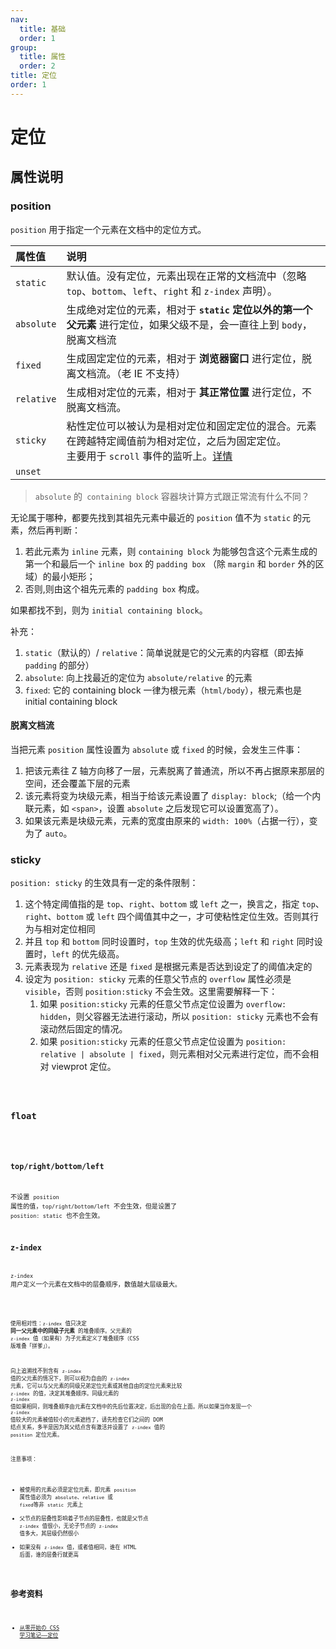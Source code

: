 ```yaml
---
nav:
  title: 基础
  order: 1
group:
  title: 属性
  order: 2
title: 定位
order: 1
---
```


# 定位

## 属性说明

### position

`position` 用于指定一个元素在文档中的定位方式。

| 属性值     | 说明                                                                                                                                                                                                                                                |
| :--------- | :-------------------------------------------------------------------------------------------------------------------------------------------------------------------------------------------------------------------------------------------------- |
| `static`   | 默认值。没有定位，元素出现在正常的文档流中（忽略 `top`、`bottom`、`left`、`right` 和 `z-index` 声明）。                                                                                                                                             |
| `absolute` | 生成绝对定位的元素，相对于 **`static` 定位以外的第一个父元素** 进行定位，如果父级不是，会一直往上到 `body`，脱离文档流                                                                                                                              |
| `fixed`    | 生成固定定位的元素，相对于 **浏览器窗口** 进行定位，脱离文档流。（老 IE 不支持）                                                                                                                                                                    |
| `relative` | 生成相对定位的元素，相对于 **其正常位置** 进行定位，不脱离文档流。                                                                                                                                                                                  |
| `sticky`   | 粘性定位可以被认为是相对定位和固定定位的混合。元素在跨越特定阈值前为相对定位，之后为固定定位。<br/>主要用于 `scroll` 事件的监听上。[详情](https://link.juejin.im/?target=https%3A%2F%2Fdeveloper.mozilla.org%2Fzh-CN%2Fdocs%2FWeb%2FCSS%2Fposition) |
| `unset`    |                                                                                                                                                                                                                                                     |

> `absolute` 的` containing block` 容器块计算方式跟正常流有什么不同？

无论属于哪种，都要先找到其祖先元素中最近的 `position` 值不为 `static` 的元素，然后再判断：

1. 若此元素为 `inline` 元素，则 `containing block` 为能够包含这个元素生成的第一个和最后一个 `inline box` 的 `padding box` （除 `margin` 和 `border` 外的区域）的最小矩形；
2. 否则,则由这个祖先元素的 `padding box` 构成。

如果都找不到，则为 `initial containing block`。

补充：

1. `static`（默认的）/ `relative`：简单说就是它的父元素的内容框（即去掉 `padding` 的部分）
2. `absolute`: 向上找最近的定位为 `absolute/relative` 的元素
3. `fixed`: 它的 containing block 一律为根元素（`html/body`），根元素也是 initial containing block

#### 脱离文档流

当把元素 `position` 属性设置为 `absolute` 或 `fixed` 的时候，会发生三件事：

1. 把该元素往 Z 轴方向移了一层，元素脱离了普通流，所以不再占据原来那层的空间，还会覆盖下层的元素
2. 该元素将变为块级元素，相当于给该元素设置了 `display: block`;（给一个内联元素，如 `<span>`，设置 `absolute` 之后发现它可以设置宽高了）。
3. 如果该元素是块级元素，元素的宽度由原来的 `width: 100%`（占据一行），变为了 `auto`。​

### sticky

`position: sticky` 的生效具有一定的条件限制：

1. 这个特定阈值指的是 `top`、`right`、`bottom` 或 `left` 之一，换言之，指定 `top`、`right`、`bottom` 或 `left` 四个阈值其中之一，才可使粘性定位生效。否则其行为与相对定位相同
2. 并且 `top` 和 `bottom` 同时设置时，`top` 生效的优先级高；`left` 和 `right` 同时设置时，`left` 的优先级高。
3. 元素表现为 `relative` 还是 `fixed` 是根据元素是否达到设定了的阈值决定的
4. 设定为 `position: sticky` 元素的任意父节点的 `overflow` 属性必须是 `visible`，否则 `position:sticky` 不会生效。这里需要解释一下：
   1. 如果 `position:sticky` 元素的任意父节点定位设置为 `overflow: hidden`，则父容器无法进行滚动，所以 `position: sticky` 元素也不会有滚动然后固定的情况。
   2. 如果 `position:sticky` 元素的任意父节点定位设置为 `position: relative | absolute | fixed`，则元素相对父元素进行定位，而不会相对 viewprot 定位。

<code src="@example/properties/position/position/index.tsx" />

### float

<code src="@example/properties/position/float/index.tsx" />

### top/right/bottom/left

不设置 `position` 属性的值，`top/right/bottom/left` 不会生效，但是设置了 `position: static` 也不会生效。

### z-index

`z-index` 用户定义一个元素在文档中的层叠顺序，数值越大层级最大。

<code src="@example/properties/position/z-index/index.tsx" />

使用相对性：`z-index` 值只决定 **同一父元素中的同级子元素** 的堆叠顺序。父元素的 `z-index` 值（如果有）为子元素定义了堆叠顺序（CSS 版堆叠「拼爹」）。

向上追溯找不到含有 `z-index` 值的父元素的情况下，则可以视为自由的 `z-index` 元素，它可以与父元素的同级兄弟定位元素或其他自由的定位元素来比较 `z-index` 的值，决定其堆叠顺序。同级元素的 `z-index` 值如果相同，则堆叠顺序由元素在文档中的先后位置决定，后出现的会在上面。所以如果当你发现一个 `z-index` 值较大的元素被值较小的元素遮挡了，请先检查它们之间的 DOM 结点关系，多半是因为其父结点含有激活并设置了 `z-index` 值的 `position` 定位元素。

注意事项：

- 被使用的元素必须是定位元素，即元素 `position` 属性值必须为 `absolute`、`relative` 或 `fixed`等非 `static` 元素上
- 父节点的层叠性影响着子节点的层叠性，也就是父节点 `z-index` 值很小，无论子节点的 `z-index` 值多大，其层级仍然很小
- 如果没有 `z-index` 值，或者值相同，谁在 HTML 后面，谁的层叠行就更高

## 参考资料

- [从零开始の CSS 学习笔记——定位](https://juejin.im/post/6859685615269576718)
